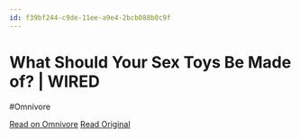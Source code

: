 ```yaml
---
id: f39bf244-c9de-11ee-a9e4-2bcb088b0c9f
---
```


# What Should Your Sex Toys Be Made of? | WIRED
#Omnivore

[Read on Omnivore](https://omnivore.app/me/what-should-your-sex-toys-be-made-of-wired-18d9ed8441f)
[Read Original](https://www.wired.com/story/how-to-choose-sex-toy-materials/)

